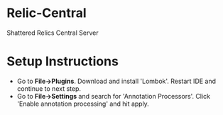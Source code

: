 # Relic-Central
Shattered Relics Central Server


# Setup Instructions

* Go to **File->Plugins**. Download and install 'Lombok'. Restart IDE and continue to next step.
* Go to **File->Settings** and search for 'Annotation Processors'. Click 'Enable annotation processing' and hit apply.
